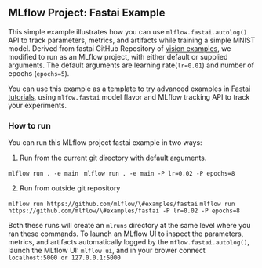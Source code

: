 ## MLflow Project: Fastai Example

This simple example illustrates how you can use `mlflow.fastai.autolog()` API
to track parameters, metrics, and artifacts while training a simple MNIST model. Derived from fastai GitHub Repository of [vision examples](https://github.com/fastai/fastai/blob/master/examples/train_mnist.py),
we modified to run as an MLflow project, with either default or supplied arguments. The default arguments are
learning rate(`lr=0.01`) and number of epochs (`epochs=5`).

You can use this example as a template to try  advanced examples in
[Fastai tutorials](https://docs.fast.ai/vision.html), using `mlfow.fastai` model flavor and MLflow tracking API to
track your experiments.

### How to run 

You can run this MLflow project fastai example in two  ways:

1. Run from the current git directory with default arguments.

 `mlflow run . -e main `
 `mlflow run . -e main -P lr=0.02 -P epochs=8`
 
2. Run from outside git repository

 `mlflow run https://github.com/mlflow/\#examples/fastai`
 `mlflow run https://github.com/mlflow/\#examples/fastai -P lr=0.02 -P epochs=8`
 
Both these runs will create an `mlruns` directory at the same level where you ran
these commands. To launch an MLflow UI to inspect the parameters, metrics, and artifacts automatically
logged by the `mflow.fastai.autolog()`, launch the MLflow UI: `mlflow ui`, and in your brower connect 
`localhost:5000 or 127.0.0.1:5000`
